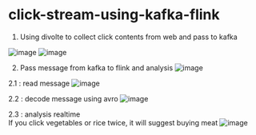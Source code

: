 # click-stream-using-kafka-flink

1. Using divolte to collect click contents from web and pass to kafka 
  
  ![image](https://user-images.githubusercontent.com/83798953/173731263-238646a3-0bde-449f-9334-3327a47f6121.png)
  ![image](https://user-images.githubusercontent.com/83798953/173731360-79675411-974b-4a26-a2da-634b51bb3935.png)

2. Pass message from kafka to flink and analysis 
  ![image](https://user-images.githubusercontent.com/83798953/173732109-470f9374-ca76-420b-9216-7b08060cb4c8.png)

 2.1 : read message 
      ![image](https://user-images.githubusercontent.com/83798953/173733033-e19af3e6-a5c4-4f7e-9609-f9c363829e7a.png)

 2.2 : decode message using avro 
      ![image](https://user-images.githubusercontent.com/83798953/173733094-872742d7-692f-49cb-9830-8a3804c81545.png)

 2.3 : analysis realtime  
    If you click vegetables or rice twice, it will suggest buying meat 
    ![image](https://user-images.githubusercontent.com/83798953/173732800-57317417-0aba-4309-be30-954cc17b26ac.png)
